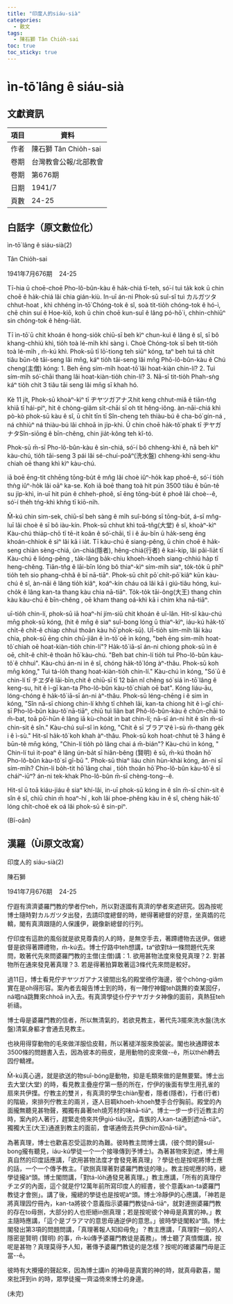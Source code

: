 ```yaml
---
title: "印度人的siáu-sià"
categories:
  - 散文
tags:
  - 陳石獅 Tân Chio̍h-sai
toc: true
toc_sticky: true
---
```


# ìn-tō͘ lâng ê siáu-sià

## 文獻資訊

| 項目 | 資料 |
|---|---|
| 作者 | 陳石獅 Tân Chio̍h-sai |
| 卷期 | 台灣教會公報/北部教會 |
| 卷期 | 第676期 |
| 日期 | 1941/7 |
| 頁數 | 24-25 |

## 白話字（原文數位化）

ìn-tō͘ lâng ê siáu-sià(2)

Tân Chio̍h-sai

1941年7月676期    24-25

Tī-hia ū choē-choē Pho-lô-bûn-kàu ê ha̍k-chiá tī-teh, só͘-í tuì ta̍k kok ū chin choē ê ha̍k-chiá lâi chia gián-kiù. In-uī án-ni Phok-sū suî-sî tuì カルガツタchhut-hoat , khì chhéng ìn-tō͘ Chóng-tok ê sî, soà tit-tio̍h chóng-tok ê hó-ì, chē chin suí ê Hoe-kiō, koh ū chin choē kun-suî ê lâng pó-hō͘ i, chhin-chhiūⁿ sin chóng-tok ê hêng-lia̍t.

Tī ìn-tō͘ ū chit khoán ê hong-sio̍k chiū-sī beh kìⁿ chun-kuì ê lâng ê sî, sī bô khang-chhiú khì, tio̍h toà lé-mi̍h khì sàng i. Choè Chóng-tok sī beh tit-tio̍h toà lé-mi̍h , m̄-kú khì. Phok-sū tī lō͘-tiong teh siūⁿ kóng, taⁿ beh tuì tá chi̍t tiâu būn-tê tāi-seng lâi mn̄g, káⁿ tio̍h tāi-seng lâi mn̄g Phō-lô-bûn-kàu ê Chú cheng(主僧) kóng: 1. Beh ēng sím-mi̍h hoat-tō͘ lâi hoat-kiàn chin-lí? 2. Tuì sím-mi̍h só͘-chāi thang lâi hoat-kiàn-tio̍h chin-lí? 3. Nā-sī tit-tio̍h Phah-sǹg káⁿ tio̍h chit 3 tiâu tāi seng lâi mn̄g sī khah hó.

Kè 11 ji̍t, Phok-sū khoàⁿ-kìⁿ tī ヂヤツガアナスhit keng chhut-miâ ê tiān-tn̂g khiā tī hái-piⁿ, hit ê chòng-giâm si̍t-chāi sī oh tit hêng-iông. àn-nāi-chiá khì pò-kò phok-sū kàu ê sî, ū chi̍t tīn tī Sîn-cheng teh thiàu-bú ê cha-bó͘ gín-ná , ná chhiùⁿ ná thiàu-bú lâi chhoā in ji̍p-khì. Ū chin choē ha̍k-tô͘ phak tī ヂヤガナタSîn-siōng ê bīn-chêng, chin jia̍t-kông teh kî-tó.

Phok-sū m̄-sī Pho-lô-bûn-kàu ê sìn-chiá, só͘-í bô chheng-khì ê, nā beh kìⁿ kàu-chú, tio̍h tāi-seng 3 pái lâi sé-chuí-poâⁿ(洗水盤) chheng-khì seng-khu chiah oē thang khì kìⁿ kàu-chú.

iā boē ēng-tit chhēng tōng-bu̍t ê mn̂g lâi choè iûⁿ-ho̍k kap phoê-ê, só͘-í tio̍h thǹg iûⁿ-ho̍k lâi oāⁿ ka-se. Koh iā boē thang toà hit pún 3500 tiâu ê būn-tê su ji̍p-khì, in-uī hit pún ê chheh-phoê, sī ēng tōng-bu̍t ê phoê lâi choè--ê, só͘-í the̍h tńg-khì khǹg tī kiō-ni̍h.

M̄-kú chin sim-sek, chiū-sī beh sàng ê mi̍h suî-bóng sī tōng-bu̍t, á-sī mn̂g-luī lâi choè ê sī bô iàu-kín. Phok-sū chhut khì toā-tn̂g(大堂) ê sî, khoàⁿ-kìⁿ Kàu-chú thia̍p-chō tī tē-it koân ê só͘-chāi, tī i ê āu-bīn ū ha̍k-seng ēng khoán-chhiok ê sìⁿ lâi kā i ia̍t. Tī kàu-chú ê siang-pêng, ū chin choē ê ha̍k-seng chiàn sèng-chiá, ún-chiá(隱者), hêng-chiá(行者) ê kai-kip, lâi pâi-lia̍t tī Kàu-chú ê lióng-pêng , ta̍k-lâng ba̍k-chiu khoeh-khoeh siang-chhiú ha̍p tī heng-chêng. Tiān-tn̂g ê lāi-bīn lóng bô thiaⁿ-kìⁿ sím-mi̍h siaⁿ, to̍k-to̍k ū phīⁿ tio̍h teh sio phang-chhâ ê bī nā-tiāⁿ. Phok-sū chi̍t pō͘ chi̍t-pō͘ kiâⁿ kūn kàu-chú ê sî, àn-nāi ê lâng tio̍h kiâⁿ, koáⁿ-kín cháu oá lâi kā i giú-tiâu hóng, kuì-cho̍k ê lâng kan-ta thang kàu chia nā-tiāⁿ. To̍k-to̍k tāi-ông(大王) thang chìn kàu kàu-chú ê bīn-chêng , oē kham thang oá-khì kā i chim kha nā-tiāⁿ.

uī-tio̍h chin-lí, phok-sū iā hoaⁿ-hí jím-siū chit khoán ê uî-lân. Hit-sî kàu-chú mn̄g phok-sū kóng, (hit ê mn̄g ê siaⁿ suî-bong lóng ū thiaⁿ-kìⁿ, iáu-kú ha̍k-tô͘ chi̍t-ê chi̍t-ê chiap chhuì thoân kàu hō͘ phok-sū). UĪ-tio̍h sím-mi̍h lâi kàu chia, phok-sū ēng chin chū-jiân ê ìn-tō͘ oē ìn kóng, "beh ēng sím-mi̍h hoat-tō͘ chiah oē hoat-kiàn-tio̍h chin-lí"? Ha̍k-tô͘ iā-sī án-ni chiong phok-sū ìn ê oē, chi̍t-ê chi̍t-ê thoân hō͘ kàu-chú. "Beh bat chin-lí tio̍h tuì Pho-lô-bûn kàu-tô͘ ê chhuì". Kàu-chú án-ni ìn ê sî, chóng ha̍k-tô͘ lóng àⁿ-thâu. Phok-sū koh mn̄g kóng," Tuì tá-lo̍h thang hoat-kiàn-tio̍h chin-lí." Kàu-chú ìn kóng, "Só͘ ū ê chin-lí tī チヱダê lāi-bīn,chit ê chiū-sī tī 12 bān nî chêng só͘ siá ìn-tō͘ lâng ê keng-su, hit ê ì-gī kan-ta Pho-lô-bûn kàu-tô͘ chiah oē bat". Kóng liáu-āu, lóng-chóng ê ha̍k-tô͘ iā-sī án-ni àⁿ-thâu. Phok-sū léng-chēng i ê sim ìn kóng, "Sîn nā-sī chiong chin-lí khǹg tī chheh lāi, kan-ta chiong hit ê ì-gī chí-sī Pho-lô-bûn kàu-tô͘ nā-tiāⁿ, chiū tuì liân bat Phô-lô-bûn-kàu ê chûn-chāi to m̄-bat, toā pō͘-hūn ê lâng iā kù-choa̍t in bat chin-lí; nā-sī án-ni hit ê sîn m̄-sī chin-si̍t ê sîn." Kàu-chú suî-sî ìn kóng, "Chit ê sī ブラアマê ì-sù m̄-thang ge̍k i ê ì-sù." Hit-sî ha̍k-tô͘ koh khah àⁿ-thâu. Phok-sū koh hoat-chhut tē 3 hāng ê būn-tê mn̄g kóng, "Chin-lí tio̍h pò lâng chai á m̄-bián"? Kàu-chú ìn kóng, " Chin-lí tuì it-poaⁿ ê lâng ún-ba̍t sī hiân-bêng (賢明) ê sū, m̄-kú thoân hō͘ Pho-lô-bûn kàu-tô͘ sī gī-bū ". Phok-sū thiaⁿ liáu chin hùn-khài kóng, án-ni sī sím-mi̍h? Chin-lí bo̍h-tit hō͘ lâng chai , tio̍h thoân hō͘ Pho-lô-bûn kàu-tô͘ ê sī cháiⁿ-iūⁿ? án-ni tek-khak Pho-lô-bûn m̄-sī chèng-tong--ê.

Hit-sî ū toā kiáu-jiáu ê siaⁿ khí-lâi, in-uī phok-sū kóng in ê sîn m̄-sī chin-si̍t ê sîn ê sî, chiū chin m̄ hoaⁿ-hí , koh lâi phoe-phêng kàu in ê sî, chèng ha̍k-tô͘ lóng chi̍t-choê ek oá lâi phok-sū ê sin-piⁿ.

(Bī-oân)

## 漢羅（Ùi原文改寫）

印度人的 siáu-sià(2)

陳石獅

1941年7月676期    24-25

佇遐有濟濟婆羅門教的學者佇teh，所以對逐國有真濟的學者來遮研究。因為按呢博士隨時對カルガツタ出發，去請印度總督的時，紲得著總督的好意，坐真媠的花轎，閣有真濟跟隨的人保護伊，親像新總督的行列。

佇印度有這款的風俗就是欲見尊貴的人的時，是無空手去，著蹛禮物去送伊。做總督是欲得著蹛禮物，m̄-kú去。博士佇路中teh想講，taⁿ欲對tá一條問題代先來問，敢著代先來問婆羅門教的主僧(主僧)講：1. 欲用甚物法度來發見真理？2. 對甚物所在通來發見著真理？3. 若是得著拍算敢著這3條代先來問是較好。

過11日，博士看見佇ヂヤツガアナス彼間出名的殿堂徛佇海邊，彼个chòng-giâm實在是oh得形容。案內者去報告博士到的時，有一陣佇神鐘teh跳舞的查某囡仔，ná唱ná跳舞來chhoā in入去。有真濟學徒仆佇ヂヤガナタ神像的面前，真熱狂teh祈禱。

博士毋是婆羅門教的信者，所以無清氣的，若欲見教主，著代先3擺來洗水盤(洗水盤)清氣身軀才會通去見教主。

也袂用得穿動物的毛來做洋服佮皮鞋，所以著褪洋服來換袈裟。閣也袂通蹛彼本3500條的問題書入去，因為彼本的冊皮，是用動物的皮來做--ê，所以the̍h轉去囥佇轎裡。

M̄-kú真心適，就是欲送的物suî-bóng是動物，抑是毛類來做的是無要緊。博士出去大堂(大堂) 的時，看見教主疊座佇第一懸的所在，佇伊的後面有學生用孔雀的扇來共伊擛。佇教主的雙爿，有真濟的學生chiàn聖者，隱者(隱者)，行者(行者) 的階級，來排列佇教主的兩爿，逐人目睭khoeh-khoeh雙手合佇胸前。殿堂的內面攏無聽見甚物聲，獨獨有鼻著teh燒芳材的味nā-tiāⁿ。博士一步一步行近教主的時，案內的人著行，趕緊走倚來共伊giú-tiâu況，貴族的人kan-ta通到遮nā-tiāⁿ。獨獨大王(大王)通進到教主的面前，會堪通倚去共伊chim跤nā-tiāⁿ。

為著真理，博士也歡喜忍受這款的為難。彼時教主問博士講，(彼个問的聲suî-bong攏有聽見，iáu-kú學徒一个一个接喙傳到予博士)。為著甚物來到遮，博士用真自然的印度話應講，「欲用甚物法度才會發見著真理」？學徒也是按呢將博士應的話，一个一个傳予教主。「欲捌真理著對婆羅門教徒的喙」。教主按呢應的時，總學徒攏àⁿ頭。博士閣問講，「對tá-lo̍h通發見著真理。」教主應講，「所有的真理佇チヱダ的內面，這个就是佇12萬年前所寫印度人的經書，彼个意義kan-ta婆羅門教徒才會捌」。講了後，攏總的學徒也是按呢àⁿ頭。博士冷靜伊的心應講，「神若是將真理囥佇冊內，kan-ta將彼个意義指示婆羅門教徒nā-tiāⁿ，就對連捌婆羅門教的存在to毋捌，大部分的人也拒絕in捌真理；若是按呢彼个神毋是真實的神。」教主隨時應講，「這个是ブラアマ的意思毋通逆伊的意思。」彼時學徒閣較àⁿ頭。博士閣發出第3項的問題問講，「真理著報人知抑毋免」？教主應講，「真理對一般的人隱密是賢明 (賢明) 的事，m̄-kú傳予婆羅門教徒是義務」。博士聽了真憤慨講，按呢是甚物？真理莫得予人知，著傳予婆羅門教徒的是怎樣？按呢的確婆羅門毋是正當--ê。

彼時有大攪擾的聲起來，因為博士講in 的神毋是真實的神的時，就真毋歡喜，閣來批評到in 的時，眾學徒攏一齊溢倚來博士的身邊。

(未完)
